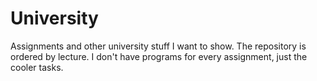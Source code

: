 # University
Assignments and other university stuff I want to show. The repository is ordered by lecture. I don't have programs for every assignment, just the cooler tasks.